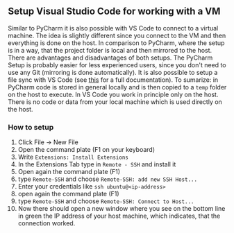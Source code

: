 ## Setup Visual Studio Code for working with a VM

Similar to PyCharm it is also possible with VS Code to connect to
a virtual machine. The idea is slightly different since you connect
to the VM and then everything is done on the host. In comparison to PyCharm, where the setup is in a way, that the project folder is local and then mirrored to the host. There are advantages and disadvantages of both setups. The PyCharm Setup is probably easier for less experienced users, since you don't need to use any Git (mirroring is done automatically). It is also possible to setup a file sync with VS Code (see [this](https://code.visualstudio.com/docs/remote/ssh) for a full documentation). To sumarize: in PyCharm code is stored in general locally and is then copied to a `temp` folder on the host to execute. In VS Code you work in principle only on the host. There is no code or data from your local machine which is used directly on the host. 

### How to setup
1. Click File -> New File
2. Open the command plate (F1 on your keyboard)
3. Write `Extensions: Install Extensions`
4. In the Extensions Tab type in `Remote - SSH` and install it
5. Open again the command plate (F1)
6. type `Remote-SSH` and choose `Remote-SSH: add new SSH Host...`
7. Enter your credentials like `ssh ubuntu@<ip-address>`
8. open again the command plate (F1)
9. type `Remote-SSH` and choose `Remote-SSH: Connect to Host...`
10. Now there should open a new window where you see on the bottom line in green the IP address of your host machine, which indicates, that the connection worked. 